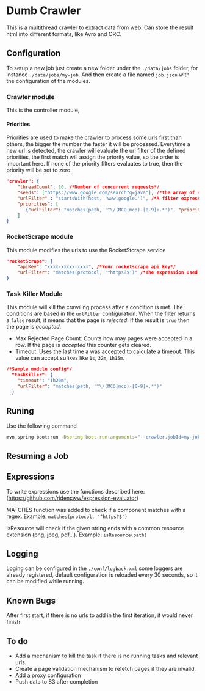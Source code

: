 # Dumb Crawler

This is a multithread crawler to extract data from web. Can store the result html into different formats, like Avro and ORC.

## Configuration

To setup a new job just create a new folder under the `./data/jobs` folder, for instance `./data/jobs/my-job`. And then create a file named `job.json` with the configuration of the modules.

### Crawler module
This is the controller module, 

#### Priorities
Priorities are used to make the crawler to process some urls first than others, the bigger the number the faster it will be processed. Everytime a new url is detected, the crawler will evaluate the url filter of the defined priorities, the first match will assign the priority value, so the order is important here. If none of the priority filters evaluates to true, then the priority will be set to zero.

```json
"crawler": {
    "threadCount": 10, /*Number of concurrent requests*/
    "seeds": ["https://www.google.com/search?q=java"], /*the array of seeds, this will not be fitered*/
    "urlFilter" : "startsWith(host, 'www.google.')", /*A filter expression, if the expression evaluates to false, then the url is ignored*/
    "priorities": [
       {"urlFilter": "matches(path, '^\/(MCO|mco)-[0-9]+.*')", "priority": 100}
    ]
}
```

### RocketScrape module
This module modifies the urls to use the RocketStcrape service

```json
"rocketScrape": {
    "apiKey": "xxxx-xxxxx-xxxx", /*Your rocketscrape api key*/
    "urlFilter": "matches(protocol, '^https?$')" /*The expression used to filter urls that will be modified to use rocketscrape*/
}

```

### Task Killer Module
This module will kill the crawiling process after a condition is met. The conditions are based in the `urlFilter` configuration. When the filter returns a `false` result, it means that the page is *rejected*. If the result is `true` then the page is *accepted*.


* Max Rejected Page Count: Counts how may pages were accepted in a row. If the page is *accepted* this counter gets cleared.
* Timeout: Uses the last time a was accepted to calculate a timeout. This value can accept sufixes like `1s`, `32m`, `1h15m`.

```json
/*Sample module config*/
  "taskKiller": {
    "timeout": "1h20m",
    "urlFilter": "matches(path, '^\/(MCO|mco)-[0-9]+.*')"
  }
```

## Runing

Use the following command

```sh
mvn spring-boot:run -Dspring-boot.run.arguments="--crawler.jobId=my-job"
```

## Resuming a Job


## Expressions 

To write expressions use the functions described here: (https://github.com/ridencww/expression-evaluator)

MATCHES function was added to check if a component matches with a regex.
Example:  `matches(protocol, '^https?$')`

isResource will check if the given string ends with a common resource extension (png, jpeg, pdf,..).
Example: `isResource(path)`


## Logging

Loging can be configured in the `./conf/logback.xml` some loggers are already registered, default configuration is reloaded every 30 seconds, so it can be modified while running.

## Known Bugs

After first start, if there is no urls to add in the first iteration, it would never finish

## To do
* Add a mechanism to kill the task if there is no running tasks and relevant urls.
* Create a page validation mechanism to refetch pages if they are invalid.
* Add a proxy configuration
* Push data to S3 after completion
